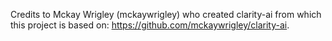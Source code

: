 Credits to Mckay Wrigley (mckaywrigley) who created clarity-ai from which this project is based on: https://github.com/mckaywrigley/clarity-ai.
